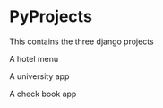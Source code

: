 # PyProjects
 
 This contains the three django projects

 A hotel menu 

 A university app

A check book app
